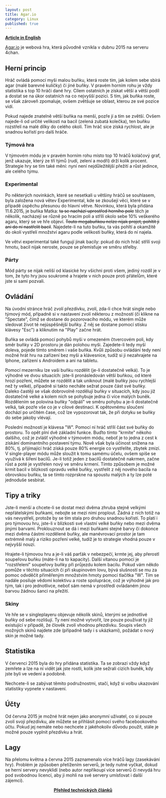 ```yaml
---
layout: post
title: Agar.io
category: Linux
published: true
---
```


**[Article in English]({{site.baseurl}}/web/EN:Agar.io)**

[Agar.io](http://www.agar.io/) je webová hra, která původně vznikla v dubnu 2015 na serveru 4chan.

## Herní princip

Hráč ovládá pomocí myši malou buňku, která roste tím, jak kolem sebe sbírá agar (malé barevné kuličky) či jiné buňky. V pravém horním rohu je vždy statistika s top 10 hráči dané hry. Cílem ostatních je získat větší a větší podíl a dostat se na úkor ostatních na co nejvyšší pozici. S tím, jak buňka roste, se však zároveň zpomaluje, ovšem zvětšuje se oblast, kterou ze své pozice vidí.

Pokud najede znatelně větší buňka na menší, pozře jí a tím se zvětší. Ovšem najede-li od určité velikosti na bacil (zelená zubatá kolečka), ten buňku rozstřelí na malé dílky do celého okolí. Tím hráč sice získá rychlost, ale je snadnou kořistí pro dalš hráče.
### Týmová hra

V týmovém módu je v pravém horním rohu místo top 10 hráčů koláčový graf, jenž ukazuje, který ze tří týmů (rudí, zelení a modří) drží kolik procent. Strategie hry se tím také mění: nyní není nejdůležitější přežití a růst jedince, ale celého týmu.
### Experimental

Po některých novinkách, které se nesetkali u většiny hráčů se souhlasem, byla založena nová větev Experimental, kde se zkoušejí věci, které se v případě úspěchu přesunou do hlavní větve. Novinkou, která byla přidána 11.6.2015, je buňka Matka: <s>ta se nachází uprostřed herního pole</s> těch je několik, nacházejí se různě po hracím poli a střílí okolo sebe 10% veškerého agaru, který se ve hře objeví. <s>Touto megabuňkou nelze nijak projet, pohltit ji ani do ní nastřelit bacil</s>. Najedete-li na tuto buňku, ta vás pohltí a okamžitě do okolí vystřelí množství agaru podle velikosti buňky, která do ní najela.

Ve větvi experimental také fungují jinak bacily: pokud do nich hráč střílí svoji hmotu, bacil nijak neroste, pouze se přemisťuje ve směru střelby.
### Párty

Mód párty se nijak neliší od klasické hry všichni proti všem, jediný rozdíl je v tom, že tyto hry jsou soukromé a hrajete v nich pouze proti přátelům, které jste si sami pozvali.
## Ovládání

Na úvodní stránce hráč zvolí přezdívku, zvolí, zda-li chce hrát single nebo týmový mód, případně si v nastavení zvolí některou z možností (či klikne na "Spectate", čímž se dostane do pozorovacího módu, ve kterém může sledovat život té nejúspěšnější buňky. Z něj se dostane pomocí stisku klávesy "Esc") a kliknutím na "Play" začne hrát.

Buňka se ovládá pomocí pohybů myši v omezeném čtvercovém poli, kdy směr buňky v 2D prostoru je dán polohou myši. Zajedete-li tedy myší doleva, pojede tímto směrem i vaše buňka. Kvůli způsobu ovládání tedy není možné hrát hru na zařízení bez myši a klávesnice, tudíž si ji nezahrajete na Iphone, zařízení s Androidem a ani na tabletu.

Pomocí mezerníku lze vaši buňku rozdělit (je-li dostatečně velká). To je výhodné ve dvou situacích: jste-li pronásledován větší buňkou, od které hrozí pozření, můžete se rozdělit a tak uniknout (malé buňky jsou rychlejší než ty velké), případně si takto necháte sežrat pouze část své buňky. Daleko častěji se však dobrovolně rozdělují buňky v situacích, kdy jsou již dostatečně velké a kolem nich se pohybuje jedna či více malých buněk. Rozdělením se polovina buňky "odpálí" ve směru pohybu a je-li dostatečně velká, tak pozře vše co je v cílové destinaci. K opětovnému sloučení dochází po určitém čase, což lze vypozorovat tak, že při dotyku se buňky do sebe jakoby vlévají.

Poslední možností je klávesa "W". Pomocí ní hráč střílí část své buňky do prostoru. To opět plní dvě základní funkce. Buďto tímto "krmíte" někoho dalšího, což je zvlášť výhodné v týmovém módu, neboť je to jedna z cest k získání dominantního postavení týmu. Nově však byla účinost snížena na 80%, tj. přijímající hráč získá pouze 80% energie co vystřelíte, zbytek zmizí. V single-player módu může sloužit k tomu samému účelu, ovšem spíše se využívá k šíření bacilů. Je-li totiž jeden z bacilů dostatečně nakrmen, začne růst a poté je vystřelen nový ve směru krmení. Tímto způsobem je možné krmit bacil v blízkosti opravdu velké buňky, vystřelit z něj nového bacila na obrovskou buňku, ta se tímto rozprskne na spoustu malých a ty lze poté jednoduše sesbírat.
## Tipy a triky

Jste-li menší a chcete-li se dostat mezi dvěma zhruba stejně velkými nepřátelskými buňkami, nebojte se mezi nimi proplout. Žádná z nich totiž na vás nevystřelí, protože by se tím stala pro druhou snadnou kořistí. To platí i pro týmovou hru, jste-li v blízkosti své vlastní velké buňky nebo mezi dvěma jinými barvami. Proklouznout se dá i mezi buňkami stejné barvy či dokonce mezi dvěma částmi rozdělené buňky, ale manévrovací prostor je tam extrémně malý a riziko pozření velké, tudíž je to strategie vhodná pouze v nejvyšší nouzi.

Hrajete-li týmovou hru a je-li váš parťák v nebezpečí, krmte jej, aby přerostl soupeřovu buňku (máte-li na to kapacity). Další vítanou pomocí je "rozstřelení" soupeřovy buňky při průjezdu kolem bacilu. Pokud vám někdo pomůže v těchto situacích či při skupinovém lovu, bývá slušností se mu za pomoc odvděčit přiměřeným množstvím hmoty pomocí tlačítka "W". Tím se nadále posiluje vědomí kolektivu a roste spolupráce, což je výhodné jak pro tým, tak i pro jednotlivce, neboť sám nemá v prostředí ovládaném jinou barvou žádnou šanci na přežití.
### Skiny

Ve hře se v singleplayeru objevuje několik skinů, kterými se jednotlivé buňky od sebe rozlišují. Ty není možné vytvořit, lze pouze používat ty již existující v případě, že člověk zvolí vhodnou přezdívku. Soupis všech možných skinů najdete zde (případně tady i s ukázkami), požádat o nový skin je možné tady.
## Statistika

V červenci 2015 byla do hry přidána statistika. Ta se zobrazí vždy když zemřete a lze na ní vidět jak jste rostli, kolik jste sežrali cizích buněk, kdy jste byli ve vedení a podobně.

Nechcete-li se zabývat těmito podružnostmi, stačí, když si volbu ukazování statistiky vypnete v nastavení.
## Účty

Od června 2015 je možné hrát nejen jako anonymní uživatel, co si pouze zvolí svoji přezdívku, ale můžete se přihlásit pomocí svého facebookového účtu. Pokud jej nemáte nebo nechcete z jakéhokoliv důvodu použít, stále je možné pouze vyplnit přezdívku a hrát.
## Lagy
Na přelomu května a června 2015 zaznamenalo více hráčů lagy (zasekávání hry). Problém je způsoben přetížením serverů, je tedy nutné vyčkat, dokud se herní servery nevyklidí (nebo autor nepříkoupí více serverů či nevydá hru pod svobodnou licencí, aby ji mohli na své servery umísťovat i další zájemci).

<center><b><a href="../">Přehled technických článků</a></b></center>
